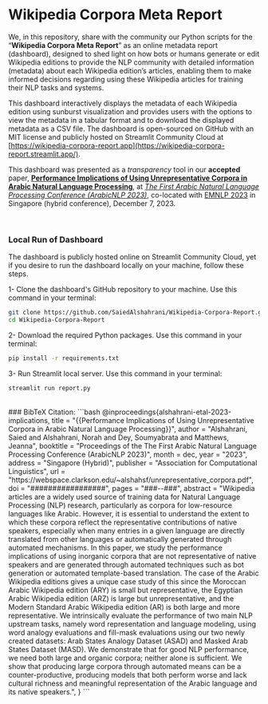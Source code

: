 # Wikipedia Corpora Meta Report
We, in this repository, share with the community our Python scripts for the “**Wikipedia Corpora Meta Report**” as an online metadata report (dashboard), designed to shed light on how bots or humans generate or edit Wikipedia editions to provide the NLP community with detailed information (metadata) about each Wikipedia edition’s articles, enabling them to make informed decisions regarding using these Wikipedia articles for training their NLP tasks and systems. 

This dashboard interactively displays the metadata of each Wikipedia edition using sunburst visualization and provides users with the options to view the metadata in a tabular format and to download the displayed metadata as a CSV file. The dashboard is open-sourced on GitHub with an MIT license and publicly hosted on Streamlit Community Cloud at [https://wikipedia-corpora-report.app](https://wikipedia-corpora-report.streamlit.app/).

This dashboard was presented as a *transparency* tool in our **accepted** paper, [**Performance Implications of Using Unrepresentative Corpora in Arabic Natural Language Processing**](https://webspace.clarkson.edu/~alshahsf/unrepresentative_corpora.pdf), at [*The First Arabic Natural Language Processing Conference (ArabicNLP 2023)*](https://sites.google.com/view/wanlp2023), co-located with [EMNLP 2023](https://2023.emnlp.org/) in Singapore (hybrid conference), December 7, 2023.

<br>

### Local Run of Dashboard
The dashboard is publicly hosted online on Streamlit Community Cloud, yet if you desire to run the dashboard locally on your machine, follow these steps.

1- Clone the dashboard's GitHub repository to your machine. Use this command in your terminal:

```bash
git clone https://github.com/SaiedAlshahrani/Wikipedia-Corpora-Report.git
cd Wikipedia-Corpora-Report 
```

2- Download the required Python packages. Use this command in your terminal:

```bash
pip install -r requirements.txt
```

3- Run Streamlit local server. Use this command in your terminal:

```bash
streamlit run report.py
```
<br>
### BibTeX Citation:
```bash
@inproceedings{alshahrani-etal-2023-implications,
    title = "{{Performance Implications of Using Unrepresentative Corpora in Arabic Natural Language Processing}}",
    author = "Alshahrani, Saied and Alshahrani, Norah and Dey, Soumyabrata and Matthews, Jeanna",
    booktitle = "Proceedings of the The First Arabic Natural Language Processing Conference (ArabicNLP 2023)",
    month = dec,
    year = "2023",
    address = "Singapore (Hybrid)",
    publisher = "Association for Computational Linguistics",
    url = "https://webspace.clarkson.edu/~alshahsf/unrepresentative_corpora.pdf",
    doi = "#################",
    pages = "###--###",
    abstract = "Wikipedia articles are a widely used source of training data for Natural Language Processing (NLP) research, particularly as corpora for low-resource languages like Arabic. However, it is essential to understand the extent to which these corpora reflect the representative contributions of native speakers, especially when many entries in a given language are directly translated from other languages or automatically generated through automated mechanisms. In this paper, we study the performance implications of using inorganic corpora that are not representative of native speakers and are generated through automated techniques such as bot generation or automated template-based translation. The case of the Arabic Wikipedia editions gives a unique case study of this since the Moroccan Arabic Wikipedia edition (ARY) is small but representative, the Egyptian Arabic Wikipedia edition (ARZ) is large but unrepresentative, and the Modern Standard Arabic Wikipedia edition (AR) is both large and more representative. We intrinsically evaluate the performance of two main NLP upstream tasks, namely word representation and language modeling, using word analogy evaluations and fill-mask evaluations using our two newly created datasets: Arab States Analogy Dataset (ASAD) and Masked Arab States Dataset (MASD). We demonstrate that for good NLP performance, we need both large and organic corpora; neither alone is sufficient. We show that producing large corpora through automated means can be a counter-productive, producing models that both perform worse and lack cultural richness and meaningful representation of the Arabic language and its native speakers.",
}
```
